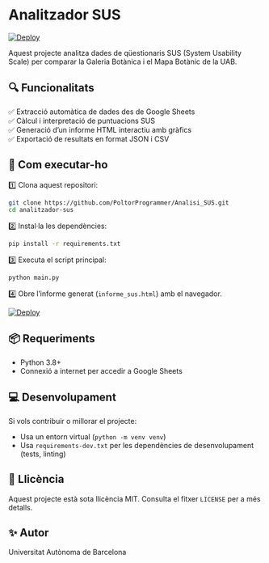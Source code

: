 # Analitzador SUS

[![Deploy](https://img.shields.io/badge/🔗%20Veure%20Informe-Live-blue)](https://poltorprogrammer.github.io/Analisi_SUS/informe_sus.html)

Aquest projecte analitza dades de qüestionaris SUS (System Usability Scale) per comparar la Galeria Botànica i el Mapa Botànic de la UAB.

## 🔍 Funcionalitats  
✅ Extracció automàtica de dades des de Google Sheets  
✅ Càlcul i interpretació de puntuacions SUS  
✅ Generació d’un informe HTML interactiu amb gràfics  
✅ Exportació de resultats en format JSON i CSV

## 🚀 Com executar-ho

1️⃣ Clona aquest repositori:
```bash
git clone https://github.com/PoltorProgrammer/Analisi_SUS.git
cd analitzador-sus
```

2️⃣ Instal·la les dependències:
```bash
pip install -r requirements.txt
```

3️⃣ Executa el script principal:
```bash
python main.py
```

4️⃣ Obre l’informe generat (`informe_sus.html`) amb el navegador.

[![Deploy](https://img.shields.io/badge/🔗%20Veure%20Informe-HTML-yellow)](https://poltorprogrammer.github.io/Analisi_SUS/informe_sus.html)

## 📦 Requeriments

- Python 3.8+
- Connexió a internet per accedir a Google Sheets

## 💻 Desenvolupament

Si vols contribuir o millorar el projecte:
- Usa un entorn virtual (`python -m venv venv`)
- Usa `requirements-dev.txt` per les dependències de desenvolupament (tests, linting)

## 📄 Llicència

Aquest projecte està sota llicència MIT. Consulta el fitxer `LICENSE` per a més detalls.

## ✨ Autor

Universitat Autònoma de Barcelona
